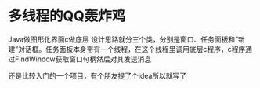 # 多线程的QQ轰炸鸡
Java做图形化界面c做底层
设计思路就分三个类，分别是窗口、任务面板和“新建”对话框。任务面板本身带有一个线程，在这个线程里调用底层c程序，c程序通过FindWindow获取窗口句柄然后对其发送消息

还是比较入门的一个项目，有个朋友提了个idea所以就写了
